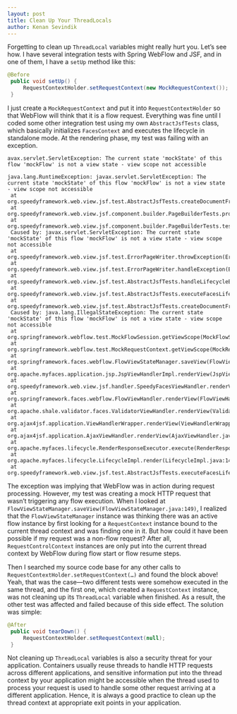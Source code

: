```yaml
---
layout: post
title: Clean Up Your ThreadLocals
author: Kenan Sevindik
---
```


Forgetting to clean up `ThreadLocal` variables might really hurt you. Let’s see how. I have several integration tests with 
Spring WebFlow and JSF, and in one of them, I have a `setUp` method like this:

```java
@Before
 public void setUp() {
     RequestContextHolder.setRequestContext(new MockRequestContext());
 }
```

I just create a `MockRequestContext` and put it into `RequestContextHolder` so that WebFlow will think that it is a flow 
request. Everything was fine until I coded some other integration test using my own `AbstractJsfTests` class, which basically 
initializes `FacesContext` and executes the lifecycle in standalone mode. At the rendering phase, my test was failing with 
an exception.

```stacktrace
avax.servlet.ServletException: The current state 'mockState' of this flow 'mockFlow' is not a view state - view scope not accessible

java.lang.RuntimeException: javax.servlet.ServletException: The current state 'mockState' of this flow 'mockFlow' is not a view state - view scope not accessible
 at org.speedyframework.web.view.jsf.test.AbstractJsfTests.createDocumentFromUIViewRoot(AbstractJsfTests.java:333)
 at org.speedyframework.web.view.jsf.component.builder.PageBuilderTests.processPageContent(PageBuilderTests.java:53)
 at org.speedyframework.web.view.jsf.component.builder.PageBuilderTests.testHtmlContentWithBodyOnly(PageBuilderTests.java:60)
 Caused by: javax.servlet.ServletException: The current state 'mockState' of this flow 'mockFlow' is not a view state - view scope not accessible
 at org.speedyframework.web.view.jsf.test.ErrorPageWriter.throwException(ErrorPageWriter.java:401)
 at org.speedyframework.web.view.jsf.test.ErrorPageWriter.handleException(ErrorPageWriter.java:353)
 at org.speedyframework.web.view.jsf.test.AbstractJsfTests.handleLifecycleException(AbstractJsfTests.java:287)
 at org.speedyframework.web.view.jsf.test.AbstractJsfTests.executeFacesLifecycle(AbstractJsfTests.java:171)
 at org.speedyframework.web.view.jsf.test.AbstractJsfTests.createDocumentFromUIViewRoot(AbstractJsfTests.java:320)
 Caused by: java.lang.IllegalStateException: The current state 'mockState' of this flow 'mockFlow' is not a view state - view scope not accessible
 at org.springframework.webflow.test.MockFlowSession.getViewScope(MockFlowSession.java:99)
 at org.springframework.webflow.test.MockRequestContext.getViewScope(MockRequestContext.java:147)
 at org.springframework.faces.webflow.FlowViewStateManager.saveView(FlowViewStateManager.java:149)
 at org.apache.myfaces.application.jsp.JspViewHandlerImpl.renderView(JspViewHandlerImpl.java:396)
 at org.speedyframework.web.view.jsf.handler.SpeedyFacesViewHandler.renderView(SpeedyFacesViewHandler.java:163)
 at org.springframework.faces.webflow.FlowViewHandler.renderView(FlowViewHandler.java:91)
 at org.apache.shale.validator.faces.ValidatorViewHandler.renderView(ValidatorViewHandler.java:130)
 at org.ajax4jsf.application.ViewHandlerWrapper.renderView(ViewHandlerWrapper.java:100)
 at org.ajax4jsf.application.AjaxViewHandler.renderView(AjaxViewHandler.java:176)
 at org.apache.myfaces.lifecycle.RenderResponseExecutor.execute(RenderResponseExecutor.java:41)
 at org.apache.myfaces.lifecycle.LifecycleImpl.render(LifecycleImpl.java:140)
 at org.speedyframework.web.view.jsf.test.AbstractJsfTests.executeFacesLifecycle(AbstractJsfTests.java:169)
```

The exception was implying that WebFlow was in action during request processing. However, my test was creating a mock HTTP 
request that wasn’t triggering any flow execution. When I looked at `FlowViewStateManager.saveView(FlowViewStateManager.java:149)`, 
I realized that the `FlowViewStateManager` instance was thinking there was an active flow instance by first looking for a 
`RequestContext` instance bound to the current thread context and was finding one in it. But how could it have been possible 
if my request was a non-flow request? After all, `RequestControlContext` instances are only put into the current thread 
context by WebFlow during flow start or flow resume steps.

Then I searched my source code base for any other calls to `RequestContextHolder.setRequestContext(…)` and found the block 
above! Yeah, that was the case—two different tests were somehow executed in the same thread, and the first one, which 
created a `RequestContext` instance, was not cleaning up its `ThreadLocal` variable when finished. As a result, the other 
test was affected and failed because of this side effect. The solution was simple:

```java
@After
 public void tearDown() {
     RequestContextHolder.setRequestContext(null);
 }
```

Not cleaning up `ThreadLocal` variables is also a security threat for your application. Containers usually reuse threads 
to handle HTTP requests across different applications, and sensitive information put into the thread context by your 
application might be accessible when the thread used to process your request is used to handle some other request arriving 
at a different application. Hence, it is always a good practice to clean up the thread context at appropriate exit points 
in your application.
